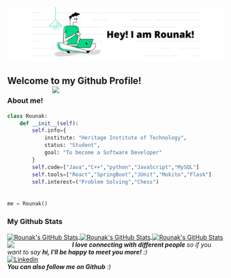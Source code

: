 ![](Profile_Banner.png)
## Welcome to my Github Profile! <img align='right' src="https://media.giphy.com/media/JKo6P5QyuFkuhLlfVq/giphy.gif" width="400">
### About me!
```python
class Rounak:
    def __init__(self):
        self.info={
            institute: "Heritage Institute of Technology",
            status: "Student",
            goal: "To become a Software Developer"
        }
        self.code=["Java","C++","python","JavaScript","MySQL"]
        self.tools=["React","SpringBoot","JUnit","Mokito","Flask"]
        self.interest=("Problem Solving","Chess")
        
        
me = Rounak()
```
 
### My Github Stats
<!-- <img src="https://github-readme-stats.vercel.app/api?username=RounakNeogy&show_icons=true&theme=gotham" alt="Rounak's GitHub Stats"> <img  src="https://github-readme-stats.vercel.app/api/top-langs/?username=RounakNeogy&layout=compact&theme=gotham" alt="Rounak's GitHub Stats" />

<p align="center"><img align="center" src="https://github-readme-streak-stats.herokuapp.com/?user=RounakNeogy&show_icons=true&theme=tokyonight_duo" alt="Rounak's GitHub Stats"></p> -->
<!-- <img src="https://activity-graph.herokuapp.com/graph?username=RounakNeogy&theme=react-dark">
 -->
<a href="https://github.com/RounakNeogy/RounakNeogy">
  <img align="center" src="https://github-readme-stats.vercel.app/api/top-langs/?username=RounakNeogy&&show_icons=true&theme=gotham" alt="Rounak's GitHub Stats" />
</a>
<a href="https://github.com/RounakNeogy/RounakNeogy">
    <img align="center" src="https://github-readme-stats.vercel.app/api?username=RounakNeogy&show_icons=true&theme=gotham" alt="Rounak's GitHub Stats">
</a>
<a href="https://github.com/RounakNeogy/RounakNeogy">
    <img align="center" src="https://github-readme-streak-stats.herokuapp.com/?user=RounakNeogy&show_icons=true&theme=gotham" alt="Rounak's GitHub Stats">
</a>
<img align='left' src="https://media.giphy.com/media/LnQjpWaON8nhr21vNW/giphy.gif" width="150"><em><b>I love connecting with different people</b> so if you want to say <b>hi, I'll be happy to meet you more!</b> :)</em>
<br/>
<a href="https://www.linkedin.com/in/rounak-neogy-9a5518194/" title="linkedin"><img src="https://github.com/get-icon/geticon/raw/master/icons/linkedin.svg" alt="Linkedin" width="100px" height="40px"></a>
<br/>
<em><b>You can also follow me on Github</b> :)</em>
